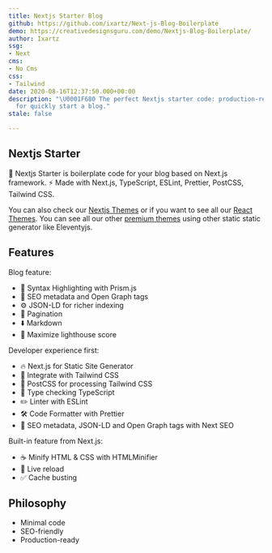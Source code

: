 ```yaml
---
title: Nextjs Starter Blog
github: https://github.com/ixartz/Next-js-Blog-Boilerplate
demo: https://creativedesignsguru.com/demo/Nextjs-Blog-Boilerplate/
author: Ixartz
ssg:
- Next
cms:
- No Cms
css:
- Tailwind
date: 2020-08-16T12:37:50.000+00:00
description: "\U0001F680 The perfect Nextjs starter code: production-ready with SEO-friendly
  for quickly start a blog."
stale: false

---
```

## Nextjs Starter

🚀 Nextjs Starter is boilerplate code for your blog based on Next.js framework. ⚡️ Made with Next.js, TypeScript, ESLint, Prettier, PostCSS, Tailwind CSS.

You can also check our [Nextjs Themes](https://creativedesignsguru.com/category/nextjs/) or if you want to see all our [React Themes](https://creativedesignsguru.com/category/react/). You can see all our other [premium themes](https://creativedesignsguru.com) using other static static generator like Eleventyjs.

## Features

Blog feature:

* 🎈 Syntax Highlighting with Prism.js
* 🤖 SEO metadata and Open Graph tags
* ⚙️ JSON-LD for richer indexing
* 📖 Pagination
* ⬇️ Markdown
* 💯 Maximize lighthouse score

Developer experience first:

* 🔥 Next.js for Static Site Generator
* 🎨 Integrate with Tailwind CSS
* 💅 PostCSS for processing Tailwind CSS
* 🎉 Type checking TypeScript
* ✏️ Linter with ESLint
* 🛠 Code Formatter with Prettier
* 🦊 SEO metadata, JSON-LD and Open Graph tags with Next SEO

Built-in feature from Next.js:

* ☕ Minify HTML & CSS with HTMLMinifier
* 💨 Live reload
* ✅ Cache busting

## Philosophy

* Minimal code
* SEO-friendly
* Production-ready